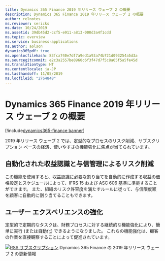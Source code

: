 ```yaml
---
title: Dynamics 365 Finance 2019 年リリース ウェーブ 2 の概要
description: Dynamics 365 Finance 2019 年リリース ウェーブ 2 の概要
author: relnotes
ms.reviewer: sericks
ms.date: 10/24/2019
ms.assetid: 39db45d2-ccf5-e911-a813-000d3a4f1cdd
ms.topic: overview
ms.service: business-applications
ms.author: aolson
dynamics365pdf: true
ms.openlocfilehash: 83fca740e7df7a9ed1a93a74b721d093254a5d3a
ms.sourcegitcommit: e2c3a2557be0960c6f3f47d7f5c8a65f5a5fe45d
ms.translationtype: HT
ms.contentlocale: ja-JP
ms.lasthandoff: 11/05/2019
ms.locfileid: "2764848"
---
```

# <a name="overview-of-dynamics-365-finance-2019-release-wave-2"></a>Dynamics 365 Finance 2019 年リリース ウェーブ 2 の概要
[!include[dynamics365-finance banner](../includes/dynamics365-finance.md)]

<!--overview start-->
2019 年リリース ウェーブ 2 では、定型的なプロセスのリスク削減、サブスクリプション ベースの経済、使いやすさの機能強化に焦点が当てられています。

## <a name="reduce-risk-with-automated-revenue-recognition-and-credit-management"></a>自動化された収益認識と与信管理によるリスク削減
この機能を使用すると、収益認識に必要な割り当てを自動的に作成する収益の価格設定とスケジュールによって、IFRS 15 および ASC 606 基準に準拠することができます。 また、組織のリスク許容度を満たすルールに従って、与信限度額を顧客に自動的に割り当てることもできます。

## <a name="enhancing-the-user-experience"></a>ユーザー エクスペリエンスの強化
定型的で定期的なタスクは、財務プロセスに対する継続的な機能強化により、簡単に実行 (または自動化) できるようになりました。 これらの機能強化は、顧客の作業を直接観察することによって促進されています。 


[![RSS サブスクリプション](/dynamics365-release-plan/media/feed-icon.png "RSS サブスクリプション")](https://docs.microsoft.com/api/search/rss?locale=en-us&$filter=scopes%2Fany(t%3A%20t%20eq%20%27\dynamics365-finance-192%27)) Dynamics 365 Finance の 2019 年リリース ウェーブ 2 の更新情報
<!--overview end-->
